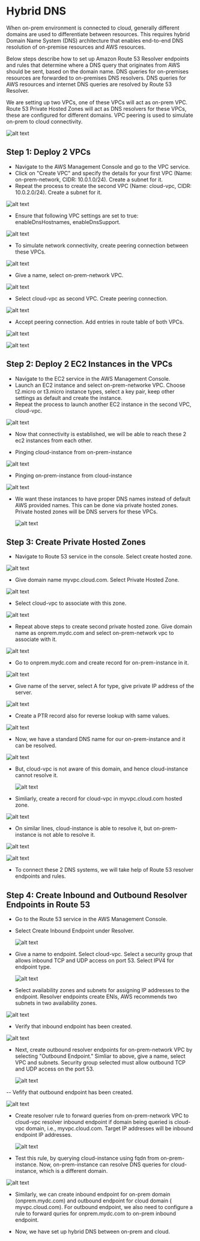 # Hybrid DNS

When on-prem environment is connected to cloud, generally different domains are used to differentiate between resources. This requires hybrid Domain Name System (DNS) architecture that enables end-to-end DNS resolution of on-premise resources and AWS resources.

 Below steps describe how to set up Amazon Route 53 Resolver  endpoints and rules that determine where a DNS query that originates from AWS should be sent, based on the domain name. DNS queries for on-premises resources are forwarded to on-premises DNS resolvers. DNS queries for AWS resources and internet DNS queries are resolved by Route 53 Resolver.

 We are setting up two VPCs, one of these VPCs will act as on-prem VPC. Route 53 Private Hosted Zones will act as DNS resolvers for these VPCs, these are configured for different domains. VPC peering is used to simulate on-prem to cloud connectivity.

 ![alt text](image.png)

## Step 1: Deploy 2 VPCs

- Navigate to the AWS Management Console and go to the VPC service.
- Click on "Create VPC" and specify the details for your first VPC (Name: on-prem-network, CIDR: 10.0.1.0/24). Create a subnet for it.
- Repeat the process to create the second VPC (Name: cloud-vpc, CIDR: 10.0.2.0/24). Create a subnet for it.
  
![alt text](image-1.png)

- Ensure that following VPC settings are set to true: enableDnsHostnames, enableDnsSupport.

![alt text](image-19.png)

- To simulate network connectivity, create peering connection between these VPCs.

![alt text](image-9.png)

- Give a name, select on-prem-network VPC.

![alt text](image-10.png)

- Select cloud-vpc as second VPC. Create peering connection.

![alt text](image-11.png)

- Accept peering connection. Add entries in route table of both VPCs.

![alt text](image-13.png)

![alt text](image-14.png)


## Step 2: Deploy 2 EC2 Instances in the VPCs

- Navigate to the EC2 service in the AWS Management Console.
- Launch an EC2 instance and select on-prem-networke VPC. Choose t2.micro or t3.micro instance types, select a key pair, keep other settings as default and create the instance.
- Repeat the process to launch another EC2 instance in the second VPC, cloud-vpc.

![alt text](image-5.png)

- Now that connectivity is established, we will be able to reach these 2 ec2 instances from each other. 

- Pinging cloud-instance from on-prem-instance

![alt text](image-15.png)

- Pinging on-prem-instance from cloud-instance

![alt text](image-16.png)

- We want these instances to have proper DNS names instead of default AWS provided names. This can be done via private hosted zones. Private hosted zones will be DNS servers for these VPCs.
  
  ![alt text](image-8.png)
  

## Step 3: Create Private Hosted Zones

- Navigate to Route 53 service in the console. Select create hosted zone. 

![alt text](image-2.png)

- Give domain name myvpc.cloud.com. Select Private Hosted Zone.

![alt text](image-3.png)

- Select cloud-vpc to associate with this zone.

![alt text](image-4.png)

- Repeat above steps to create second private hosted zone. Give domain name as onprem.mydc.com and select on-prem-network vpc to associate with it.
  
![alt text](image-6.png)

- Go to onprem.mydc.com and create record for on-prem-instance in it.

![alt text](image-7.png)

- Give name of the server, select A for type, give private IP address of the server.

![alt text](image-17.png)

- Create a PTR record also for reverse lookup with same values.

![alt text](image-18.png)

- Now, we have a standard DNS name for our on-prem-instance and it can be resolved. 

![alt text](image-20.png)

- But, cloud-vpc is not aware of this domain, and hence cloud-instance cannot resolve it.
  
  ![alt text](image-21.png)

- Simliarly, create a record for cloud-vpc in myvpc.cloud.com hosted zone.

![alt text](image-30.png)

- On similar lines, cloud-instance is able to resolve it, but on-prem-instance is not able to resolve it.

![alt text](image-31.png)

![alt text](image-32.png)

- To connect these 2 DNS systems, we will take help of Route 53 resolver endpoints and rules.

## Step 4: Create Inbound and Outbound Resolver Endpoints in Route 53

- Go to the Route 53 service in the AWS Management Console.
  
- Select Create Inbound Endpoint under Resolver.
  
  ![alt text](image-22.png)

- Give a name to endpoint. Select cloud-vpc. Select a security group that allows  inbound TCP and UDP access on port 53. Select IPV4 for endpoint type. 
  
  ![alt text](image-23.png)

- Select availability zones and subnets for assigning IP addresses to the endpoint. Resolver endpoints create ENIs, AWS recommends two subnets in two availability zones.

![alt text](image-24.png)

- Verify that inbound endpoint has been created.

![alt text](image-26.png)

- Next, create outbound resolver endpoints for on-prem-network VPC by selecting "Outbound Endpoint." Simliar to above, give a name, select VPC and subnets. Security group selected  must allow outbound TCP and UDP access on the port 53.
  
  ![alt text](image-25.png)

-- Vefify that outbound endpoint has been created.

![alt text](image-27.png)

- Create resolver rule to forward queries from on-prem-network VPC to cloud-vpc resolver inbound endpoint if domain being queried is cloud-vpc domain, i.e., myvpc.cloud.com. Target IP addresses will be inbound endpoint IP addresses.
  
  ![alt text](image-28.png)

- Test this rule, by querying cloud-instance using fqdn from on-prem-instance. Now, on-prem-instance can resolve DNS queries for cloud-instance, which is a different domain.

![alt text](image-29.png)

- Similarly, we can create inbound endpoint for on-prem domain (onprem.mydc.com) and outbound endpoint for cloud domain (
myvpc.cloud.com). For outbound endpoint, we also need to configure a rule to forward quries for onprem.mydc.com to on-prem inbound endpoint.

- Now, we have set up hybrid DNS between on-prem and cloud.

